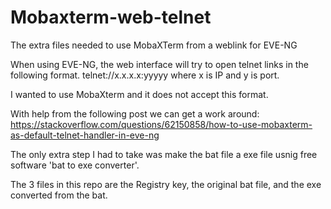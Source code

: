 # Mobaxterm-web-telnet
The extra files needed to use MobaXTerm from a weblink for EVE-NG

When using EVE-NG, the web interface will try to open telnet links in the following format. telnet://x.x.x.x:yyyyy where x is IP and y is port.

I wanted to use MobaXterm and it does not accept this format.

With help from the following post we can get a work around:
https://stackoverflow.com/questions/62150858/how-to-use-mobaxterm-as-default-telnet-handler-in-eve-ng

The only extra step I had to take was make the bat file a exe file usnig free software 'bat to exe converter'.

The 3 files in this repo are the Registry key, the original bat file, and the exe converted from the bat.

